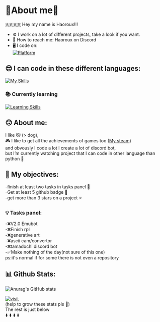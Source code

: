 # 🔎About me🔎

🇧🇪🇧🇷 Hey my name is Haoroux!!!
- ⚙️ I work on a lot of different projects, take a look if you want.
- 🤙 How to reach me: Haoroux on Discord
- 🖥 I code on:  
[![Platform](https://skillicons.dev/icons?i=linux,debian,windows,raspberrypi)](https://skillicons.dev)  


## 😎 I can code in these different languages:  

[![My Skills](https://skillicons.dev/icons?i=vscode,discord,python,bots,js,html,css,cs,cpp,arduino,raspberrypi,unity)](https://skillicons.dev)    

### 📚 **Currently learning**

[![Learning Skills](https://skillicons.dev/icons?i=blender,lua,godot)](https://skillicons.dev)

## 🙃 About me:

I like 🐱 (> dog),   
🎮 I like to get all the achievements of games too ([My steam](https://steamcommunity.com/id/Haoroux/))  
and obvously I code a lot 
I create a lot of discord bot,  
but I’m currently watching project that I can code in other language than python 🐍

## 🎯 My objectives: 
-finish at least two tasks in tasks panel 🏁   
-Get at least 5 github badge 🏅  
-get more than 3 stars on a project ⭐  

### 💡 Tasks panel:
-❌V2.0 Emubot  
-❌Finish rpl  
-❌generative art  
-❌ascii cam/convertor  
-❌tamadochi discord bot  
-✅Make nothing of the day(not sure of this one)  
ps:it's normal if for some there is not even a repository

## 📊 Github Stats:  

![Anurag's GitHub stats](https://github-readme-stats.vercel.app/api?username=Haoroux&show_icons=true&theme=transparent)  

[![visit](https://visitcount.itsvg.in/api?id=Haoroux&label=Profile%20Views&color=1&icon=0&pretty=false)](https://visitcount.itsvg.in)  
(help to grow these stats pls 🥺)  
The rest is just below  
⬇️ ⬇️ ⬇️ ⬇️

